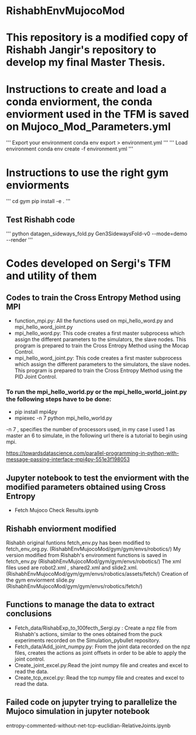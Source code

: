 # RishabhEnvMujocoMod

# This repository is a modified copy of Rishabh Jangir's repository to develop my final Master Thesis.

# Instructions to create and load a conda enviorment, the conda enviorment used in the TFM is saved on Mujoco_Mod_Parameters.yml

'''
Export your environment
conda env export > environment.yml
'''
'''
Load environment
conda env create -f environment.yml 
'''
# Instructions to use the right gym enviorments
'''
cd gym
pip install -e .
'''

## Test Rishabh code

'''
python datagen_sideways_fold.py Gen3SidewaysFold-v0 --mode=demo --render
'''

# Codes developed on Sergi's TFM and utility of them

## Codes to train the Cross Entropy Method using MPI
* function_mpi.py: All the functions used on mpi_hello_word.py and mpi_hello_word_joint.py
* mpi_hello_word.py: This code creates a first master subprocess which assign the different parameters to the simulators, the slave nodes. This program is prepared to train the Cross Entropy Method using the Mocap Control.
* mpi_hello_word_joint.py: This code creates a first master subprocess which assign the different parameters to the simulators, the slave nodes. This program is prepared to train the Cross Entropy Method using the PID Joint Control.
### To run the mpi_hello_world.py or the mpi_hello_world_joint.py the following steps have to be done:
* pip install mpi4py
* mpiexec -n 7 python mpi_hello_world.py 

-n 7 , specifies the number of processors used, in my case I used 1 as master an 6 to simulate, in the following url there is a tutorial to begin using mpi.

https://towardsdatascience.com/parallel-programming-in-python-with-message-passing-interface-mpi4py-551e3f198053

## Jupyter notebook to test the enviorment with the modified parameters obtained using Cross Entropy
* Fetch Mujoco Check Results.ipynb

## Rishabh enviorment modified
Rishabh original funtions fetch_env.py has been modified to fetch_env_org.py. (RishabhEnvMujocoMod/gym/gym/envs/robotics/)
My version modified from Rishabh's environment functions is saved in fetch_env.py (RishabhEnvMujocoMod/gym/gym/envs/robotics/)
The xml files used are robot2.xml , shared2.xml and slide2.xml.(RishabhEnvMujocoMod/gym/gym/envs/robotics/assets/fetch/)
Creation of the gym enviorment slide.py (RishabhEnvMujocoMod/gym/gym/envs/robotics/fetch/)


## Functions to manage the data to extract conclusions
* Fetch_data/RishabExp_to_100fecth_Sergi.py : Create a npz file from Rishabh's actions, similar to the ones obtained from the puck experiments recorded on the Simulation_pybullet repository.
* Fetch_data/Add_joint_numpy.py: From the joint data recorded on the npz files, creates the actions as joint offsets in order to be able to apply the joint control.
* Create_joint_excel.py:Read the joint numpy file and creates and excel to read the data.
* Create_tcp_excel.py: Read the tcp numpy file and creates and excel to read the data.

## Failed code on jupyter trying to parallelize the Mujoco simulation in jupyter notebook
entropy-commented-without-net-tcp-euclidian-RelativeJoints.ipynb
